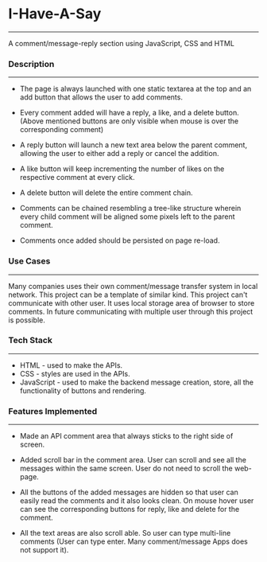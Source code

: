 # **I-Have-A-Say**
***
A comment/message-reply section using JavaScript, CSS and HTML

### **Description**
-----------------------
* The page is always launched with one static textarea at the top and an add button that allows the user to add comments.

* Every comment added will have a reply, a like, and a delete button.
(Above mentioned buttons are only visible when mouse is over the corresponding comment)  

* A reply button will launch a new text area below the parent comment, allowing the user to either add a reply or cancel the addition.

* A like button will keep incrementing the number of likes on the respective comment at every click.

* A delete button will delete the entire comment chain.

* Comments can be chained resembling a tree-like structure wherein every child comment will be aligned some pixels left to the parent comment.

* Comments once added should be persisted on page re-load.

### Use Cases
----------------------------
Many companies uses their own comment/message transfer system in local network. This project can be a template of similar kind. This project can't communicate with other user. It uses local storage area of browser to store comments. In future communicating with multiple user through this project is possible.

### Tech Stack
------------------
* HTML - used to make the APIs.
* CSS - styles are used in the APIs.
* JavaScript - used to make the backend message creation, store, all the functionality of buttons and rendering.


### Features Implemented
--------------------------------
* Made an API comment area that always sticks to the right side of screen.

* Added scroll bar in the comment area. User can scroll and see all the messages within the same screen. User do not need to scroll the web-page.

* All the buttons of the added messages are hidden so that user can easily read the comments and it also looks clean. On mouse hover user can see the corresponding buttons for reply, like and delete for the comment.

* All the text areas are also scroll able. So user can type multi-line comments (User can type enter. Many comment/message Apps does not support it). 